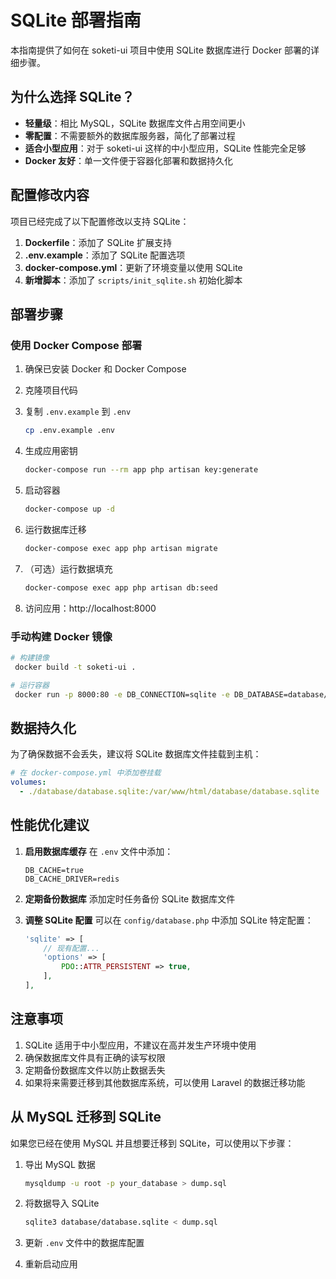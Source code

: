 # SQLite 部署指南

本指南提供了如何在 soketi-ui 项目中使用 SQLite 数据库进行 Docker 部署的详细步骤。

## 为什么选择 SQLite？

- **轻量级**：相比 MySQL，SQLite 数据库文件占用空间更小
- **零配置**：不需要额外的数据库服务器，简化了部署过程
- **适合小型应用**：对于 soketi-ui 这样的中小型应用，SQLite 性能完全足够
- **Docker 友好**：单一文件便于容器化部署和数据持久化

## 配置修改内容

项目已经完成了以下配置修改以支持 SQLite：

1. **Dockerfile**：添加了 SQLite 扩展支持
2. **.env.example**：添加了 SQLite 配置选项
3. **docker-compose.yml**：更新了环境变量以使用 SQLite
4. **新增脚本**：添加了 `scripts/init_sqlite.sh` 初始化脚本

## 部署步骤

### 使用 Docker Compose 部署

1. 确保已安装 Docker 和 Docker Compose

2. 克隆项目代码

3. 复制 `.env.example` 到 `.env`
   ```bash
   cp .env.example .env
   ```

4. 生成应用密钥
   ```bash
   docker-compose run --rm app php artisan key:generate
   ```

5. 启动容器
   ```bash
   docker-compose up -d
   ```

6. 运行数据库迁移
   ```bash
   docker-compose exec app php artisan migrate
   ```

7. （可选）运行数据填充
   ```bash
   docker-compose exec app php artisan db:seed
   ```

8. 访问应用：http://localhost:8000

### 手动构建 Docker 镜像

```bash
# 构建镜像
 docker build -t soketi-ui .

# 运行容器
 docker run -p 8000:80 -e DB_CONNECTION=sqlite -e DB_DATABASE=database/database.sqlite soketi-ui
```

## 数据持久化

为了确保数据不会丢失，建议将 SQLite 数据库文件挂载到主机：

```yaml
# 在 docker-compose.yml 中添加卷挂载
volumes:
  - ./database/database.sqlite:/var/www/html/database/database.sqlite
```

## 性能优化建议

1. **启用数据库缓存**
   在 `.env` 文件中添加：
   ```
   DB_CACHE=true
   DB_CACHE_DRIVER=redis
   ```

2. **定期备份数据库**
   添加定时任务备份 SQLite 数据库文件

3. **调整 SQLite 配置**
   可以在 `config/database.php` 中添加 SQLite 特定配置：
   ```php
   'sqlite' => [
       // 现有配置...
       'options' => [
           PDO::ATTR_PERSISTENT => true,
       ],
   ],
   ```

## 注意事项

1. SQLite 适用于中小型应用，不建议在高并发生产环境中使用
2. 确保数据库文件具有正确的读写权限
3. 定期备份数据库文件以防止数据丢失
4. 如果将来需要迁移到其他数据库系统，可以使用 Laravel 的数据迁移功能

## 从 MySQL 迁移到 SQLite

如果您已经在使用 MySQL 并且想要迁移到 SQLite，可以使用以下步骤：

1. 导出 MySQL 数据
   ```bash
   mysqldump -u root -p your_database > dump.sql
   ```

2. 将数据导入 SQLite
   ```bash
   sqlite3 database/database.sqlite < dump.sql
   ```

3. 更新 `.env` 文件中的数据库配置

4. 重新启动应用